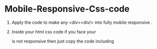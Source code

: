 # Mobile-Responsive-Css-code
1. Apply the code to make any &lt;div>&lt;div/> into fully mobile responsive .

2. Inside your html css code if you face  your <div> is not responsive then just copy the code including <style><style/> .
  
3. Paste it inside your < section>  < section/> code.
